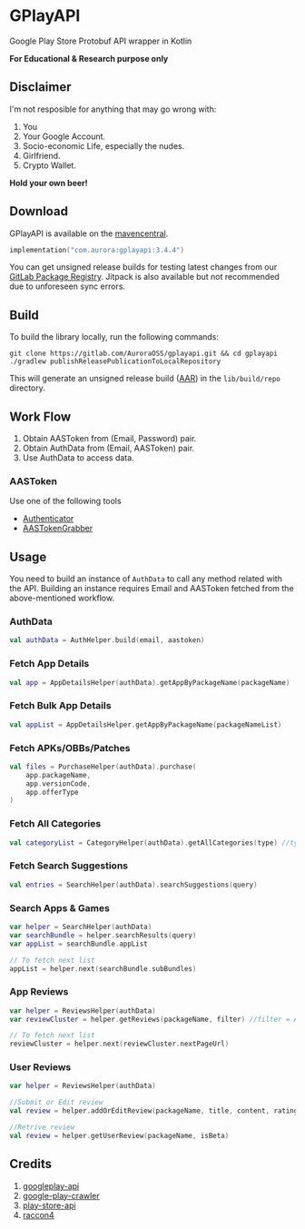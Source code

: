 # GPlayAPI

Google Play Store Protobuf API wrapper in Kotlin

**For Educational & Research purpose only**

## Disclaimer

I'm not resposible for anything that may go wrong with:
1. You 
2. Your Google Account.
3. Socio-economic Life, especially the nudes.
4. Girlfriend.
5. Crypto Wallet.

**Hold your own beer!**

## Download

GPlayAPI is available on the [mavencentral](https://central.sonatype.com/artifact/com.auroraoss/gplayapi).

```kotlin
implementation("com.aurora:gplayapi:3.4.4")
```

You can get unsigned release builds for testing latest changes from our [GitLab Package Registry](https://gitlab.com/AuroraOSS/gplayapi/-/packages).
Jitpack is also available but not recommended due to unforeseen sync errors.

## Build

To build the library locally, run the following commands:

```shell
git clone https://gitlab.com/AuroraOSS/gplayapi.git && cd gplayapi
./gradlew publishReleasePublicationToLocalRepository
```

This will generate an unsigned release build 
([AAR](https://developer.android.com/studio/projects/android-library.html#aar-contents)) in the
`lib/build/repo` directory.

## Work Flow

1. Obtain AASToken from (Email, Password) pair.
2. Obtain AuthData from (Email, AASToken) pair.
3. Use AuthData to access data.

### AASToken
Use one of the following tools
* [Authenticator](https://github.com/whyorean/Authenticator)
* [AASTokenGrabber](https://github.com/whyorean/AASTokenGrabber)

## Usage

You need to build an instance of `AuthData` to call any method related with the API. Building an
instance requires Email and AASToken fetched from the above-mentioned workflow.

### AuthData 

```kotlin
val authData = AuthHelper.build(email, aastoken)
```

### Fetch App Details

```kotlin
val app = AppDetailsHelper(authData).getAppByPackageName(packageName)
```

### Fetch Bulk App Details

```kotlin
val appList = AppDetailsHelper.getAppByPackageName(packageNameList)
```

### Fetch APKs/OBBs/Patches

```kotlin
val files = PurchaseHelper(authData).purchase(
    app.packageName,
    app.versionCode,
    app.offerType
)
```

### Fetch All Categories

```kotlin
val categoryList = CategoryHelper(authData).getAllCategories(type) //type = GAME or APPLICATION
```

### Fetch Search Suggestions

```kotlin
val entries = SearchHelper(authData).searchSuggestions(query)
```

### Search Apps & Games

```kotlin
var helper = SearchHelper(authData)
var searchBundle = helper.searchResults(query) 
var appList = searchBundle.appList 

// To fetch next list 
appList = helper.next(searchBundle.subBundles)
```

### App Reviews

```kotlin
var helper = ReviewsHelper(authData)
var reviewCluster = helper.getReviews(packageName, filter) //filter = ALL, POSITIVE, CRITICAL

// To fetch next list    
reviewCluster = helper.next(reviewCluster.nextPageUrl)
```

### User Reviews

```kotlin
var helper = ReviewsHelper(authData)

//Submit or Edit review
val review = helper.addOrEditReview(packageName, title, content, rating, isBeta)

//Retrive review
val review = helper.getUserReview(packageName, isBeta)
```

## Credits

1. [googleplay-api](https://github.com/egirault/googleplay-api)
2. [google-play-crawler](https://github.com/Akdeniz/google-play-crawler)
3. [play-store-api](https://github.com/yeriomin/play-store-api)
4. [raccon4](https://github.com/onyxbits/raccoon4)
